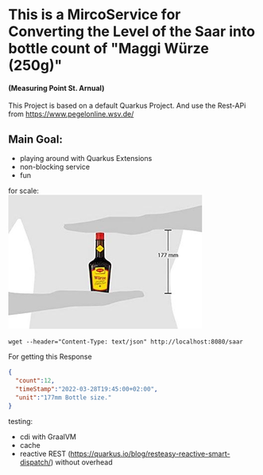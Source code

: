 # This is a MircoService for Converting the Level of the Saar into bottle count of "Maggi Würze (250g)"

#### (Measuring Point St. Arnual)

This Project is based on a default Quarkus Project.
And use the Rest-APi from https://www.pegelonline.wsv.de/

## Main Goal:
- playing around with Quarkus Extensions
- non-blocking service
- fun

for scale:\
![for scale of a Maggi](https://github.com/jenspapenhagen/level2maggi/blob/master/images/maggifalschegroesse.jpg?raw=true)


```
wget --header="Content-Type: text/json" http://localhost:8080/saar
```
For getting this Response
```json
{
  "count":12,
  "timeStamp":"2022-03-28T19:45:00+02:00",
  "unit":"177mm Bottle size."
}
```

testing:
- cdi with GraalVM
- cache
- reactive REST (https://quarkus.io/blog/resteasy-reactive-smart-dispatch/) without overhead
